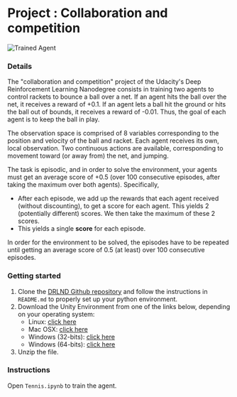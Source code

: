 # Project : Collaboration and competition



![Trained Agent](https://user-images.githubusercontent.com/10624937/42135623-e770e354-7d12-11e8-998d-29fc74429ca2.gif)

### Details

The "collaboration and competition" project of the Udacity's Deep Reinforcement Learning Nanodegree consists in training two agents to control rackets to bounce a ball over a net. If an agent hits the ball over the net, it receives a reward of +0.1. If an agent lets a ball hit the ground or hits the ball out of bounds, it receives a reward of -0.01. Thus, the goal of each agent is to keep the ball in play.

The observation space is comprised of 8 variables corresponding to the position and velocity of the ball and racket. Each agent receives its own, local observation. Two continuous actions are available, corresponding to movement toward (or away from) the net, and jumping.

The task is episodic, and in order to solve the environment, your agents must get an average score of +0.5 (over 100 consecutive episodes, after taking the maximum over both agents). Specifically,

- After each episode, we add up the rewards that each agent received (without discounting), to get a score for each agent. This yields 2 (potentially different) scores. We then take the maximum of these 2 scores.
- This yields a single **score** for each episode.

In order for the environment to be solved, the episodes have to be repeated until getting an average score  of 0.5 (at least) over 100 consecutive episodes.



### Getting started

1. Clone the [DRLND Github repository](https://github.com/udacity/deep-reinforcement-learning) and follow the instructions in `README.md` to properly set up your python environment.
2. Download the Unity Environment from one of the links below, depending on your operating system:
   - Linux: [click here](https://s3-us-west-1.amazonaws.com/udacity-drlnd/P3/Tennis/Tennis_Linux.zip) 
   - Mac OSX: [click here](https://s3-us-west-1.amazonaws.com/udacity-drlnd/P3/Tennis/Tennis.app.zip) 
   - Windows (32-bits): [click here](https://s3-us-west-1.amazonaws.com/udacity-drlnd/P3/Tennis/Tennis_Windows_x86.zip) 
   - Windows (64-bits): [click here](https://s3-us-west-1.amazonaws.com/udacity-drlnd/P3/Tennis/Tennis_Windows_x86_64.zip)
3. Unzip the file.



### Instructions

Open `Tennis.ipynb` to train the agent.